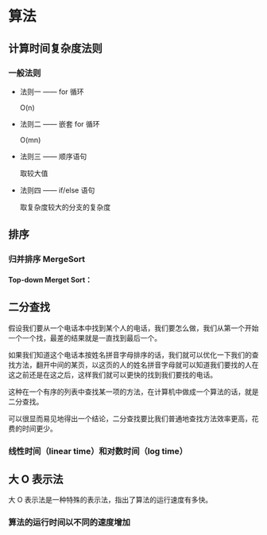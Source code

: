 # 算法

## 计算时间复杂度法则

### 一般法则

- 法则一 —— for 循环

  O(n)

- 法则二 —— 嵌套 for 循环

  O(mn)

- 法则三 —— 顺序语句

  取较大值

- 法则四 —— if/else 语句

  取复杂度较大的分支的复杂度

## 排序

### 归并排序 MergeSort

#### Top-down Merget Sort：



## 二分查找

假设我们要从一个电话本中找到某个人的电话，我们要怎么做，我们从第一个开始一个一个找，最差的结果就是一直找到最后一个。

如果我们知道这个电话本按姓名拼音字母排序的话，我们就可以优化一下我们的查找方法，翻开中间的某页，以这页的人的姓名拼音字母就可以知道我们要找的人在这之前还是在这之后，这样我们就可以更快的找到我们要找的电话。

这种在一个有序的列表中查找某一项的方法，在计算机中做成一个算法的话，就是二分查找。

可以很显而易见地得出一个结论，二分查找要比我们普通地查找方法效率更高，花费的时间更少。

### 线性时间（linear time）和对数时间（log time）



## 大 O 表示法

大 O 表示法是一种特殊的表示法，指出了算法的运行速度有多快。

### 算法的运行时间以不同的速度增加